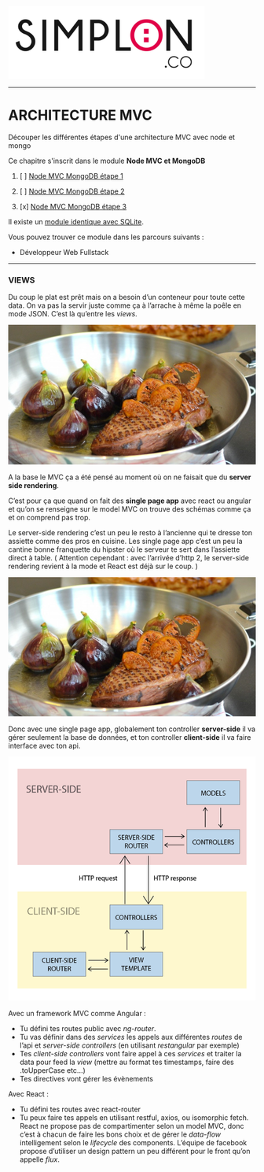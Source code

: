 <img src="readme/simplon.jpg" width="400">

----------------------

# ARCHITECTURE MVC
Découper les différentes étapes d'une architecture MVC avec node et mongo

Ce chapitre s'inscrit dans le module **Node MVC et MongoDB**

1. [ ] [Node MVC MongoDB étape 1](https://github.com/simplonco/node-mvc-mongodb-step1)
    
2. [ ] [Node MVC MongoDB étape 2](https://github.com/simplonco/node-mvc-mongodb-step2)
    
3. [x] [Node MVC MongoDB étape 3](https://github.com/simplonco/node-mvc-mongodb-step3)

Il existe un [module identique avec SQLite](https://github.com/simplonco/node-mvc-sqlite-step3).

Vous pouvez trouver ce module dans les parcours suivants :

+ Développeur Web Fullstack

------------

### VIEWS

Du coup le plat est prêt mais on a besoin d’un conteneur pour toute cette data.
On va pas la servir juste comme ça à l’arrache à même la poêle en mode JSON.
C’est là qu’entre les _views_.

![json](readme/plat-json.jpg)

A la base le MVC ça a été pensé au moment où on ne faisait que du **server side rendering**.

C’est pour ça que quand on fait des **single page app** avec react ou angular et qu’on se renseigne sur le model MVC on trouve des schémas comme ça et on comprend pas trop.

Le server-side rendering c’est un peu le resto à l’ancienne qui te dresse ton assiette comme des pros en cuisine.
Les single page app c’est un peu la cantine bonne franquette du hipster où le serveur te sert dans l’assiette direct à table.
( Attention cependant : avec l’arrivée d’http 2, le server-side rendering revient à la mode et React est déjà sur le coup. )

![json](readme/plat-json.jpg)

Donc avec une single page app, globalement ton controller **server-side** il va gérer seulement la base de données, et ton controller **client-side** il va faire interface avec ton api.

![single page app](readme/single.png)

Avec un framework MVC comme Angular :
+ Tu défini tes routes public avec _ng-router_.
+ Tu vas définir dans des _services_ les appels aux différentes _routes_ de l’api et _server-side controllers_ (en utilisant _restangular_ par exemple)
+ Tes _client-side controllers_ vont faire appel à ces _services_ et traiter la data pour feed la _view_ (mettre au format tes timestamps, faire des .toUpperCase etc...)
+ Tes directives vont gérer les évènements

Avec React :
+ Tu défini tes routes avec react-router
+ Tu peux faire tes appels en utilisant restful, axios, ou isomorphic fetch.
 React ne propose pas de compartimenter selon un model MVC, donc c’est à chacun de faire les bons choix et de gérer le _data-flow_ intelligement selon le _lifecycle_ des components.
L’équipe de facebook propose d’utiliser un design pattern un peu différent pour le front qu’on appelle _flux_.
